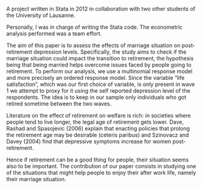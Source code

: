 A project written in Stata in 2012 in collaboration with two other students of the University of Lausanne.

Personally, I was in charge of writing the Stata code. The econometric analysis performed was a team effort.

The aim of this paper is to assess the effects of marriage situation on post-retirement depression levels. Specifically, the study aims to check if the marriage situation could impact the transition to retirement, the hypothesis being that being married helps overcome issues faced by people going to retirement. To perform our analysis, we use a multinomial response model and more precisely an ordered response model. Since the variable “life satisfaction”, which was our first choice of variable, is only present in wave 1 we attempt to proxy for it using the self reported depression level of the respondents. The idea is to keep in our sample only individuals who got retired sometime between the two waves. 

Literature on the effect of retirement on welfare is rich: in societies where people tend to live longer, the legal age of retirement gets lower. Dave, Rashad and Spasojevic (2006) explain that enacting policies that prolong the retirement age may be desirable (ceteris paribus) and Szinovacz and Davey (2004) find that depressive symptoms increase for women post-retirement.

Hence if retirement can be a good thing for people, their situation seems also to be important. The contribution of our paper consists in studying one of the situations that might help people to enjoy their after work life, namely their marriage situation.